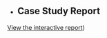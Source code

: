 - ## Case Study Report
[View the interactive report](https://dimitris-markopoulos.github.io/xrt-trading-case-study/report.html))

